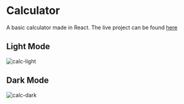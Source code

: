# Calculator

A basic calculator made in React.
The live project can be found [here](https://calculator-react-web.vercel.app/)


## Light Mode

![calc-light](https://user-images.githubusercontent.com/84211856/189500464-227b271e-7e63-4f12-847b-6bdf26ef8912.png)


## Dark Mode

![calc-dark](https://user-images.githubusercontent.com/84211856/189500472-206127ab-fe18-4a33-923c-71bf06762cbb.png)
